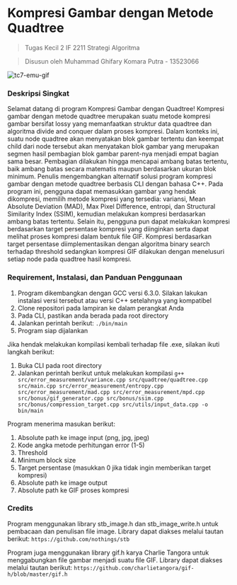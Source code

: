 # Kompresi Gambar dengan Metode Quadtree
> Tugas Kecil 2 IF 2211 Strategi Algoritma

> Disusun oleh Muhammad Ghifary Komara Putra - 13523066

![tc7-emu-gif](https://github.com/user-attachments/assets/197c4ec1-608a-47ab-b1c9-201f640b14c8)

### Deskripsi Singkat
Selamat datang di program Kompresi Gambar dengan Quadtree!
Kompresi gambar dengan metode quadtree merupakan suatu metode kompresi gambar bersifat lossy yang memanfaatkan struktur data quadtree dan algoritma divide and conquer dalam proses kompresi. Dalam konteks ini, suatu node quadtree akan menyatakan blok gambar tertentu dan keempat child dari node tersebut akan menyatakan blok gambar yang merupakan segmen hasil pembagian blok gambar parent-nya menjadi empat bagian sama besar. Pembagian dilakukan hingga mencapai ambang batas tertentu, baik ambang batas secara matematis maupun berdasarkan ukuran blok minimum. Penulis mengembangkan alternatif solusi program kompresi gambar dengan metode quadtree berbasis CLI dengan bahasa C++. Pada program ini, pengguna dapat memasukkan gambar yang hendak dikompresi, memilih metode kompresi yang tersedia: variansi, Mean Absolute Deviation (MAD), Max Pixel Difference, entropi, dan Structural Similarity Index (SSIM), kemudian melakukan kompresi berdasarkan ambang batas tertentu. Selain itu, pengguna pun dapat melakukan kompresi berdasarkan target persentase kompresi yang diinginkan serta dapat melihat proses kompresi dalam bentuk file GIF. Kompresi berdasarkan target persentase diimplementasikan dengan algoritma binary search terhadap threshold sedangkan kompresi GIF dilakukan dengan menelusuri setiap node pada quadtree hasil kompresi.

### Requirement, Instalasi, dan Panduan Penggunaan
1. Program dikembangkan dengan GCC versi 6.3.0. Silakan lakukan instalasi versi tersebut atau versi C++ setelahnya yang kompatibel
2. Clone repositori pada lampiran ke dalam perangkat Anda
3. Pada CLI, pastikan anda berada pada root directory
4. Jalankan perintah berikut: ```./bin/main```
5. Program siap dijalankan

   
Jika hendak melakukan kompilasi kembali terhadap file .exe, silakan ikuti langkah berikut:
1. Buka CLI pada root directory
2. Jalankan perintah berikut untuk melakukan kompilasi
```g++ src/error_measurement/variance.cpp src/quadtree/quadtree.cpp src/main.cpp src/error_measurement/entropy.cpp src/error_measurement/mad.cpp src/error_measurement/mpd.cpp src/bonus/gif_generator.cpp src/bonus/ssim.cpp src/bonus/compression_target.cpp src/utils/input_data.cpp -o bin/main```

Program menerima masukan berikut:
1. Absolute path ke image input (png, jpg, jpeg)
2. Kode angka metode perhitungan error (1-5)
3. Threshold
4. Minimum block size
5. Target persentase (masukkan 0 jika tidak ingin memberikan target kompresi)
6. Absolute path ke image output
7. Absolute path ke GIF proses kompresi

### Credits
Program menggunakan library stb_image.h dan stb_image_write.h untuk pembacaan dan penulisan file image. Library dapat diakses melalui tautan berikut: ```https://github.com/nothings/stb```


Program juga menggunakan library gif.h karya Charlie Tangora untuk menggabungkan file gambar menjadi suatu file GIF. Library dapat diakses melalui tautan berikut: ```https://github.com/charlietangora/gif-h/blob/master/gif.h```
